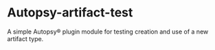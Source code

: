 # Autopsy-artifact-test
A simple Autopsy&reg; plugin module for testing creation and use of a new
artifact type.
